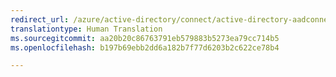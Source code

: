 ```yaml
---
redirect_url: /azure/active-directory/connect/active-directory-aadconnect-version-history
translationtype: Human Translation
ms.sourcegitcommit: aa20b20c86763791eb579883b5273ea79cc714b5
ms.openlocfilehash: b197b69ebb2dd6a182b7f77d6203b2c622ce78b4

---
```




<!--HONumber=Jan17_HO1-->


